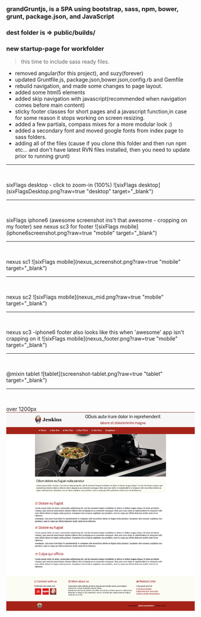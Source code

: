 ### grandGruntjs, is a SPA using bootstrap, sass, npm, bower, grunt, package.json, and JavaScript

### dest folder is => public/builds/

### new startup-page for workfolder
> this time to include sass ready files.


- removed angular(for this project), and suzy(forever)
- updated Gruntfile.js, package.json,bower.json,config.rb and Gemfile 
- rebuild navigation, and made some changes to page layout.
- added some html5 elements
- added skip navigation with javascript(recommended when navigation
  comes before main content)
- sticky footer classes for short pages and a javascript function,in 
  case for some reason it stops working on screen resizing.
- added a few partials, compass mixes for a more modular look :)
- added a secondary font and moved google fonts from index page to 
  sass folders.
- adding all of the files (cause if you clone this folder and then run npm etc... and don't have latest RVN files 
  installed, then you need to update prior to running grunt)


<hr />
  
  <br />
  
  sixFlags desktop - click to zoom-in (100%)
  ![sixFlags desktop](sixFlagsDesktop.png?raw=true "desktop" target="_blank")
  
  
  
  <hr />
  
  <br />
  
  sixFlags iphone6 (awesome screenshot ins't that awesome - cropping on my footer) see nexus sc3 for footer
  ![sixFlags mobile](iphone6screenshot.png?raw=true "mobile" target="_blank")
  
  
  <hr />
  
  <br />
  
  nexus sc1 
  ![sixFlags mobile](nexus_screenshot.png?raw=true "mobile" target="_blank")
  
  <hr />
  
  <br />
  
  nexus sc2
  ![sixFlags mobile](nexus_mid.png?raw=true "mobile" target="_blank")
  
  <hr />
  
  <br />
  
  nexus sc3 -iphone6 footer also looks like this when 'awesome' app isn't crapping on it
  ![sixFlags mobile](nexus_footer.png?raw=true "mobile" target="_blank")




<hr />
  
  <br />
  
  @mixin tablet
  ![tablet](screenshot-tablet.png?raw=true "tablet" target="_blank")
  
  
  <hr />
  
  <br />
  
  over 1200px
  ![desktop](screenshot-over1200.png?raw=true "desktop")
  



 







